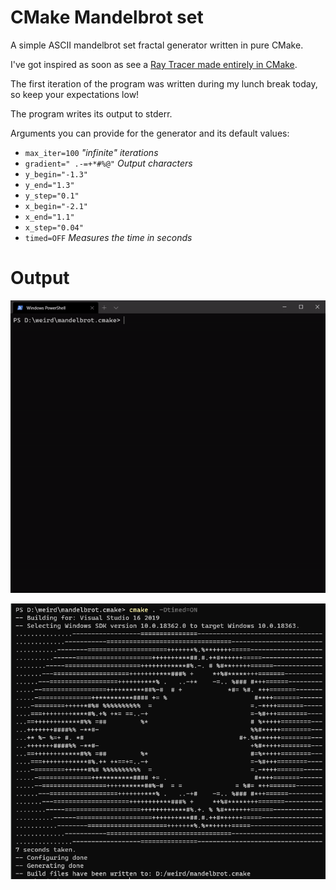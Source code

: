 # CMake Mandelbrot set

A simple ASCII mandelbrot set fractal generator written in pure CMake.

I've got inspired as soon as see a [Ray Tracer made entirely in CMake](https://github.com/64/cmake-raytracer).

The first iteration of the program was written during my lunch break today, so keep your expectations low!

The program writes its output to stderr.

Arguments you can provide for the generator and its default values:

* `max_iter=100` *"infinite" iterations*
* `gradient=" .-=+*#%@"` *Output characters*
* `y_begin="-1.3"`
* `y_end="1.3"`
* `y_step="0.1"`
* `x_begin="-2.1"`
* `x_end="1.1"`
* `x_step="0.04"` 
* `timed=OFF` *Measures the time in seconds* 

# Output

![Running](media/running.gif "Default values only")

![Output](media/wdefault.png "With default values and timed")
